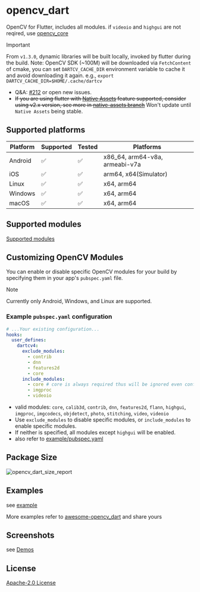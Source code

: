 # opencv_dart

OpenCV for Flutter, includes all modules. if `videoio` and `highgui` are not reqired,
use [opencv_core](https://pub.dev/packages/opencv_core)

> [!IMPORTANT]
>
> From `v1.3.0`, dynamic libraries will be built locally, invoked by flutter during the build.
> Note: OpenCV SDK (~100M) will be downloaded via `FetchContent` of cmake, you can
> set `DARTCV_CACHE_DIR` environment variable to cache it and avoid downloading it again.
> e.g., `export DARTCV_CACHE_DIR=$HOME/.cache/dartcv`
>
> - Q&A: [#212](https://github.com/rainyl/opencv_dart/issues/212) or open new issues.
> - ~~If you are using flutter with [Native Assets](https://github.com/flutter/flutter/issues/129757) feature supported, consider using v2.x version, see more in [native-assets branch](https://github.com/rainyl/opencv_dart/tree/native-assets)~~ Won't update until `Native Assets` being stable.

## Supported platforms

| Platform | Supported          | Tested             | Platforms                      |
| -------- | ------------------ | ------------------ | ------------------------------ |
| Android  | :white_check_mark: | :white_check_mark: | x86_64, arm64-v8a, armeabi-v7a |
| iOS      | :white_check_mark: | :white_check_mark: | arm64, x64(Simulator)          |
| Linux    | :white_check_mark: | :white_check_mark: | x64, arm64                     |
| Windows  | :white_check_mark: | :white_check_mark: | x64, arm64                     |
| macOS    | :white_check_mark: | :white_check_mark: | x64, arm64                     |

## Supported modules

[Supported modules](https://github.com/rainyl/opencv_dart?tab=readme-ov-file#status)

## Customizing OpenCV Modules

You can enable or disable specific OpenCV modules for your build by specifying them in your app's `pubspec.yaml` file.

> [!NOTE]
>
> Currently only Android, Windows, and Linux are supported.

### Example `pubspec.yaml` configuration

```yaml
# ...Your existing configuration...
hooks:
  user_defines:
    dartcv4:
      exclude_modules:
        - contrib
        - dnn
        - features2d
        - core
      include_modules:
        - core # core is always required thus will be ignored even configured here.
        - imgproc
        - videoio
```

- valid modules: `core`, `calib3d`, `contrib`, `dnn`, `features2d`, `flann`, `highgui`, `imgproc`, `imgcodecs`, `objdetect`, `photo`, `stitching`, `video`, `videoio`
- Use `exclude_modules` to disable specific modules, or `include_modules` to enable specific modules.
- If neither is specified, all modules except `highgui` will be enabled.
- also refer to [example/pubspec.yaml](https://github.com/rainyl/opencv_dart/blob/main/packages/opencv_dart/example/pubspec.yaml)

## Package Size

![opencv_dart_size_report](images/opencv_dart_size_report.svg)

## Examples

see [example](https://github.com/rainyl/opencv_dart/tree/main/packages/opencv_dart/example)

More examples refer to [awesome-opencv_dart](https://github.com/rainyl/awesome-opencv_dart) and share yours

## Screenshots

see [Demos](https://github.com/rainyl/opencv_dart?tab=readme-ov-file#Demos)

## License

[Apache-2.0 License](LICENSE)
